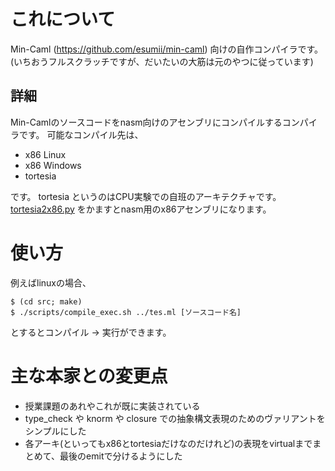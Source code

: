 # これについて
Min-Caml (https://github.com/esumii/min-caml) 向けの自作コンパイラです。
(いちおうフルスクラッチですが、だいたいの大筋は元のやつに従っています)
## 詳細
Min-Camlのソースコードをnasm向けのアセンブリにコンパイルするコンパイラです。
可能なコンパイル先は、
- x86 Linux
- x86 Windows
- tortesia

です。 tortesia というのはCPU実験での自班のアーキテクチャです。
[tortesia2x86.py](https://github.com/satos---jp/cpuex_compiler/blob/master/scripts/tortesia2x86.py) をかますとnasm用のx86アセンブリになります。

# 使い方
例えばlinuxの場合、
```
$ (cd src; make)
$ ./scripts/compile_exec.sh ../tes.ml [ソースコード名]
```
とするとコンパイル → 実行ができます。

# 主な本家との変更点
- 授業課題のあれやこれが既に実装されている
- type_check や knorm や closure での抽象構文表現のためのヴァリアントをシンプルにした
- 各アーキ(といってもx86とtortesiaだけなのだけれど)の表現をvirtualまでまとめて、最後のemitで分けるようにした



